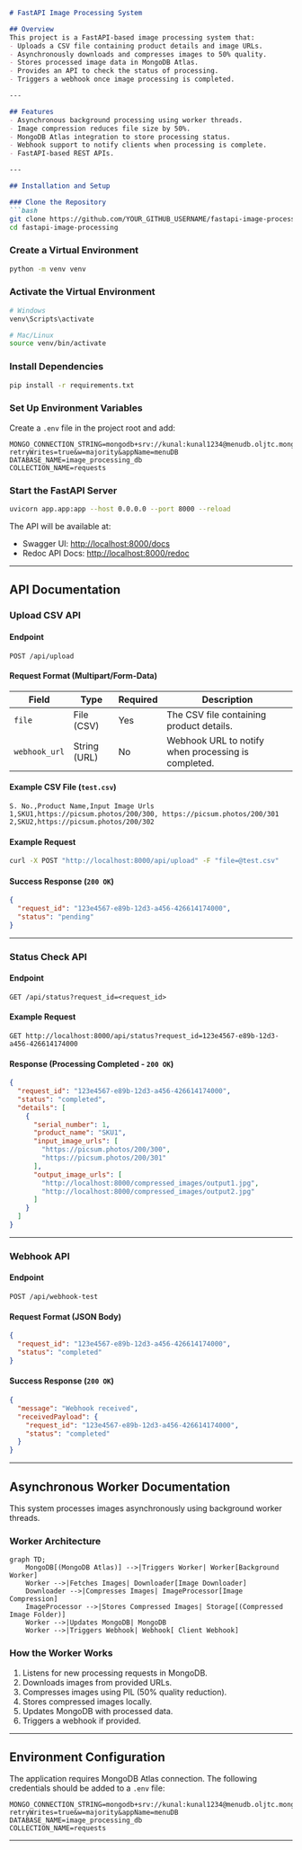 ```md
# FastAPI Image Processing System

## Overview
This project is a FastAPI-based image processing system that:
- Uploads a CSV file containing product details and image URLs.
- Asynchronously downloads and compresses images to 50% quality.
- Stores processed image data in MongoDB Atlas.
- Provides an API to check the status of processing.
- Triggers a webhook once image processing is completed.

---

## Features
- Asynchronous background processing using worker threads.
- Image compression reduces file size by 50%.
- MongoDB Atlas integration to store processing status.
- Webhook support to notify clients when processing is complete.
- FastAPI-based REST APIs.

---

## Installation and Setup

### Clone the Repository
```bash
git clone https://github.com/YOUR_GITHUB_USERNAME/fastapi-image-processing.git
cd fastapi-image-processing
```

### Create a Virtual Environment
```bash
python -m venv venv
```

### Activate the Virtual Environment
```bash
# Windows
venv\Scripts\activate

# Mac/Linux
source venv/bin/activate
```

### Install Dependencies
```bash
pip install -r requirements.txt
```

### Set Up Environment Variables
Create a `.env` file in the project root and add:
```
MONGO_CONNECTION_STRING=mongodb+srv://kunal:kunal1234@menudb.oljtc.mongodb.net/?retryWrites=true&w=majority&appName=menuDB
DATABASE_NAME=image_processing_db
COLLECTION_NAME=requests
```

### Start the FastAPI Server
```bash
uvicorn app.app:app --host 0.0.0.0 --port 8000 --reload
```

The API will be available at:
- Swagger UI: [http://localhost:8000/docs](http://localhost:8000/docs)
- Redoc API Docs: [http://localhost:8000/redoc](http://localhost:8000/redoc)

---

## API Documentation

### Upload CSV API
#### Endpoint
```http
POST /api/upload
```
#### Request Format (Multipart/Form-Data)
| Field        | Type       | Required | Description |
|-------------|-----------|----------|-------------|
| `file`      | File (CSV) | Yes      | The CSV file containing product details. |
| `webhook_url` | String (URL) | No  | Webhook URL to notify when processing is completed. |

#### Example CSV File (`test.csv`)
```csv
S. No.,Product Name,Input Image Urls
1,SKU1,https://picsum.photos/200/300, https://picsum.photos/200/301
2,SKU2,https://picsum.photos/200/302
```

#### Example Request
```bash
curl -X POST "http://localhost:8000/api/upload" -F "file=@test.csv"
```

#### Success Response (`200 OK`)
```json
{
  "request_id": "123e4567-e89b-12d3-a456-426614174000",
  "status": "pending"
}
```

---

### Status Check API
#### Endpoint
```http
GET /api/status?request_id=<request_id>
```

#### Example Request
```http
GET http://localhost:8000/api/status?request_id=123e4567-e89b-12d3-a456-426614174000
```

#### Response (Processing Completed - `200 OK`)
```json
{
  "request_id": "123e4567-e89b-12d3-a456-426614174000",
  "status": "completed",
  "details": [
    {
      "serial_number": 1,
      "product_name": "SKU1",
      "input_image_urls": [
        "https://picsum.photos/200/300",
        "https://picsum.photos/200/301"
      ],
      "output_image_urls": [
        "http://localhost:8000/compressed_images/output1.jpg",
        "http://localhost:8000/compressed_images/output2.jpg"
      ]
    }
  ]
}
```

---

### Webhook API
#### Endpoint
```http
POST /api/webhook-test
```
#### Request Format (JSON Body)
```json
{
  "request_id": "123e4567-e89b-12d3-a456-426614174000",
  "status": "completed"
}
```
#### Success Response (`200 OK`)
```json
{
  "message": "Webhook received",
  "receivedPayload": {
    "request_id": "123e4567-e89b-12d3-a456-426614174000",
    "status": "completed"
  }
}
```

---

## Asynchronous Worker Documentation
This system processes images asynchronously using background worker threads.

### Worker Architecture
```mermaid
graph TD;
    MongoDB[(MongoDB Atlas)] -->|Triggers Worker| Worker[Background Worker]
    Worker -->|Fetches Images| Downloader[Image Downloader]
    Downloader -->|Compresses Images| ImageProcessor[Image Compression]
    ImageProcessor -->|Stores Compressed Images| Storage[(Compressed Image Folder)]
    Worker -->|Updates MongoDB| MongoDB
    Worker -->|Triggers Webhook| Webhook[ Client Webhook]
```

### How the Worker Works
1. Listens for new processing requests in MongoDB.
2. Downloads images from provided URLs.
3. Compresses images using PIL (50% quality reduction).
4. Stores compressed images locally.
5. Updates MongoDB with processed data.
6. Triggers a webhook if provided.

---

## Environment Configuration
The application requires MongoDB Atlas connection. The following credentials should be added to a `.env` file:

```
MONGO_CONNECTION_STRING=mongodb+srv://kunal:kunal1234@menudb.oljtc.mongodb.net/?retryWrites=true&w=majority&appName=menuDB
DATABASE_NAME=image_processing_db
COLLECTION_NAME=requests
```

---
